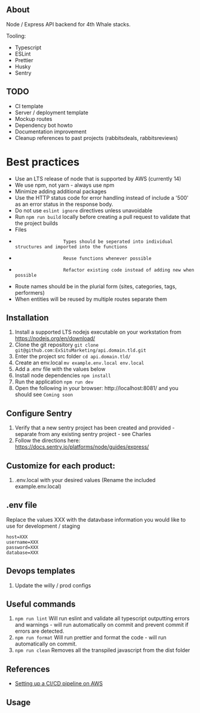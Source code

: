 ## About

Node / Express API backend for 4th Whale stacks.

Tooling:

-   Typescript
-   ESLint
-   Prettier
-   Husky
-   Sentry

## TODO

-   CI template
-   Server / deployment template
-   Mockup routes
-   Dependency bot howto
-   Documentation improvement
-   Cleanup references to past projects (rabbitsdeals, rabbitsreviews)

# Best practices

-   Use an LTS release of node that is supported by AWS (currently 14)
-   We use npm, not yarn - always use npm
-   Minimize adding additional packages
-   Use the HTTP status code for error handling instead of include a '500' as an error status in the response body.
-   Do not use `eslint ignore` directives unless unavoidable
-   Run `npm run build` locally before creating a pull request to validate that the project builds
-   Files
-                       Types should be seperated into individual structures and imported into the functions
-                       Reuse functions whenever possible
-                       Refactor existing code instead of adding new when possible
-   Route names should be in the plurial form (sites, categories, tags, performers)
-   When entities will be reused by multiple routes separate them

## Installation

1. Install a supported LTS nodejs executable on your workstation from https://nodejs.org/en/download/
1. Clone the git repository `git clone git@github.com:ExSituMarketing/api.domain.tld.git`
1. Enter the project src folder `cd api.domain.tld/`
1. Create an env.local `mv example.env.local env.local`
1. Add a .env file with the values below
1. Install node dependencies `npm install`
1. Run the application `npm run dev`
1. Open the following in your browser: http://localhost:8081/ and you should see `Coming soon`

## Configure Sentry

1. Verify that a new sentry project has been created and provided - separate from any existing sentry project - see Charles
1. Follow the directions here: https://docs.sentry.io/platforms/node/guides/express/

## Customize for each product:

1. .env.local with your desired values (Rename the included example.env.local)

## .env file

Replace the values XXX with the datavbase information you would like to use for development / staging

```
host=XXX
username=XXX
password=XXX
database=XXX
```

## Devops templates

1. Update the willy / prod configs

## Useful commands

1. `npm run lint` Will run eslint and validate all typescript outputting errors and warnings - will run automatically on commit and prevent commit if errors are detected.
1. `npm run format` Will run prettier and format the code - will run automatically on commit.
1. `npm run clean` Removes all the transpiled javascript from the dist folder

## References

-   [Setting up a CI/CD pipeline on AWS](https://levelup.gitconnected.com/setup-a-ci-cd-pipeline-to-deploy-node-js-application-to-aws-95635b15675b)

## Usage
